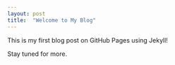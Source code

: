 ```yaml
---
layout: post
title:  "Welcome to My Blog"
---
```


This is my first blog post on GitHub Pages using Jekyll!

Stay tuned for more.
